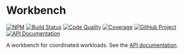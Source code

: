 Workbench
=========

[![NPM][npm-image]][npm-url]
[![Build Status][build-status-img]][build-status-link]
[![Code Quality][quality-img]][quality-link]
[![Coverage][coverage-img]][coverage-link]
[![GitHub Project][github-image]][github-url]
[![API Documentation][api-docs-image]][API documentation]

A workbench for coordinated workloads. See the [API documentation].

[npm-image]: https://img.shields.io/npm/v/@proc7ts/workbench.svg?logo=npm
[npm-url]: https://www.npmjs.com/package/@proc7ts/workbench
[build-status-img]: https://github.com/proc7ts/workbench/workflows/Build/badge.svg
[build-status-link]: https://github.com/proc7ts/workbench/actions?query=workflow:Build
[quality-img]: https://app.codacy.com/project/badge/Grade/adca2de926424571bab9dfe9fc04b4c6
[quality-link]: https://www.codacy.com/gh/proc7ts/workbench/dashboard?utm_source=github.com&utm_medium=referral&utm_content=proc7ts/workbench&utm_campaign=Badge_Grade
[coverage-img]: https://app.codacy.com/project/badge/Coverage/adca2de926424571bab9dfe9fc04b4c6
[coverage-link]: https://www.codacy.com/gh/proc7ts/workbench/dashboard?utm_source=github.com&utm_medium=referral&utm_content=proc7ts/workbench&utm_campaign=Badge_Coverage
[github-image]: https://img.shields.io/static/v1?logo=github&label=GitHub&message=project&color=informational
[github-url]: https://github.com/proc7ts/workbench
[api-docs-image]: https://img.shields.io/static/v1?logo=typescript&label=API&message=docs&color=informational
[API documentation]: https://proc7ts.github.io/workbench/ 
